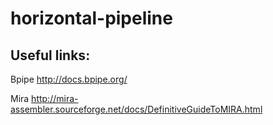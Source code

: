 # horizontal-pipeline

## Useful links:

Bpipe http://docs.bpipe.org/

Mira http://mira-assembler.sourceforge.net/docs/DefinitiveGuideToMIRA.html

